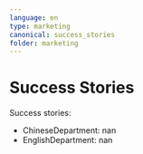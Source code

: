 ```yaml
---
language: en
type: marketing
canonical: success_stories
folder: marketing
---
```

# Success Stories

Success stories:
- ChineseDepartment: nan
- EnglishDepartment: nan
